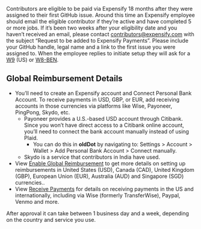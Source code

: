 Contributors are eligible to be paid via Expensify 18 months after they were assigned to their first GitHub issue. Around this time an Expensify employee should email the eligible contributor if they’re active and have completed 5 or more jobs. If it’s been two weeks after your eligibility date and you haven’t received an email, please contact [contributors@expensify.com](mailto:contributors@expensify.com?subject=Request%20to%20be%20added%20to%20Expensify%20Payments&body=-%20GitHub%20handle%20%3D%20%0A-%20Legal%20name%20%3D%20%0A-%20Link%20to%20first%20issue%20you%20were%20assigned%20to%20%3D) with the subject “Request to be added to Expensify Payments”.  Please include your GitHub handle, legal name and a link to the first issue you were assigned to. When the employee replies to initiate setup they will ask for a [W9](https://www.irs.gov/pub/irs-pdf/fw9.pdf) (US) or [W8-BEN](https://www.irs.gov/forms-pubs/about-form-w-8-ben).

## Global Reimbursement Details
- You’ll need to create an Expensify account and Connect Personal Bank Account. To receive payments in USD, GBP, or EUR, add receiving accounts in those currencies via platforms like Wise, Payoneer, PingPong, Skydo, etc. 
  - Payoneer provides a U.S.-based USD account through Citibank. Since you won’t have direct access to a Citibank online account, you’ll need to connect the bank account manually instead of using Plaid. 
    - You can do this in **oldDot** by navigating to: Settings > Account > Wallet > Add Personal Bank Account > Connect manually.
  - Skydo is a service that contributors in India have used. 
- View [Enable Global Reimbursement](https://help.expensify.com/articles/expensify-classic/bank-accounts-and-payments/payments/Enable-Global-Reimbursement) to get more details on setting up reimbursements in United States (USD), Canada (CAD), United Kingdom (GBP), European Union (EUR), Australia (AUD) and Singapore (SGD) currencies.. 
- View [Receive Payments](https://help.expensify.com/articles/expensify-classic/bank-accounts-and-payments/payments/Receive-Payments) for details on receiving payments in the US and internationally, including via Wise (formerly TransferWise), Paypal, Venmo and more.  

After approval it can take between 1 business day and a week, depending on the country and service you use.  
